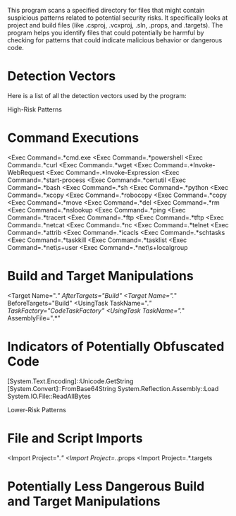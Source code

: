 This program scans a specified directory for files that might contain suspicious patterns related to potential security risks. 
It specifically looks at project and build files (like .csproj, .vcxproj, .sln, .props, and .targets). 
The program helps you identify files that could potentially be harmful by checking for patterns that could indicate malicious behavior or dangerous code.

# Detection Vectors
Here is a list of all the detection vectors used by the program:

High-Risk Patterns

# Command Executions

<Exec Command=.*cmd\.exe
<Exec Command=.*powershell
<Exec Command=.*curl
<Exec Command=.*wget
<Exec Command=.*Invoke-WebRequest
<Exec Command=.*Invoke-Expression
<Exec Command=.*start-process
<Exec Command=.*certutil
<Exec Command=.*bash
<Exec Command=.*sh
<Exec Command=.*python
<Exec Command=.*xcopy
<Exec Command=.*robocopy
<Exec Command=.*copy
<Exec Command=.*move
<Exec Command=.*del
<Exec Command=.*rm
<Exec Command=.*nslookup
<Exec Command=.*ping
<Exec Command=.*tracert
<Exec Command=.*ftp
<Exec Command=.*tftp
<Exec Command=.*netcat
<Exec Command=.*nc
<Exec Command=.*telnet
<Exec Command=.*attrib
<Exec Command=.*icacls
<Exec Command=.*schtasks
<Exec Command=.*taskkill
<Exec Command=.*tasklist
<Exec Command=.*net\s+user
<Exec Command=.*net\s+localgroup

# Build and Target Manipulations

<Target Name=".*" AfterTargets="Build"
<Target Name=".*" BeforeTargets="Build"
<UsingTask TaskName=".*" TaskFactory="CodeTaskFactory"
<UsingTask TaskName=".*" AssemblyFile=".*"

# Indicators of Potentially Obfuscated Code

\[System\.Text\.Encoding\]::Unicode\.GetString
\[System\.Convert\]::FromBase64String
System\.Reflection\.Assembly::Load
System\.IO\.File::ReadAllBytes

Lower-Risk Patterns

# File and Script Imports

<Import Project=".*"
<Import Project=.*\.props
<Import Project=.*\.targets

# Potentially Less Dangerous Build and Target Manipulations

<PropertyGroup>
<ItemGroup>
<Reference Include=".*"
